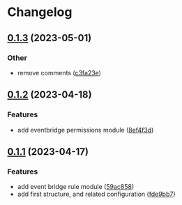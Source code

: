 # Changelog

## [0.1.3](https://github.com/Excoriate/terraform-registry-aws-events/compare/v0.1.2...v0.1.3) (2023-05-01)


### Other

* remove comments ([c3fa23e](https://github.com/Excoriate/terraform-registry-aws-events/commit/c3fa23e1335f7fac99dc6b17d666e9ab17ec679e))

## [0.1.2](https://github.com/Excoriate/terraform-registry-aws-events/compare/v0.1.1...v0.1.2) (2023-04-18)


### Features

* add eventbridge permissions module ([8ef4f3d](https://github.com/Excoriate/terraform-registry-aws-events/commit/8ef4f3d300f26ae087dae5662056e38cc5d6f17c))

## [0.1.1](https://github.com/Excoriate/terraform-registry-aws-events/compare/v0.1.0...v0.1.1) (2023-04-17)


### Features

* add event bridge rule module ([59ac858](https://github.com/Excoriate/terraform-registry-aws-events/commit/59ac858cd47c992eb881c3184a1d6020c4c87fc3))
* add first structure, and related configuration ([fde9bb7](https://github.com/Excoriate/terraform-registry-aws-events/commit/fde9bb75dbb1701b8ef2732b920c154c7cc1132a))
